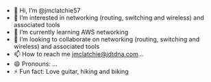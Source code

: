 - 👋 Hi, I’m @jmclatchie57
- 👀 I’m interested in networking (routing, switching and wireless) and associated tools
- 🌱 I’m currently learning AWS networking
- 💞️ I’m looking to collaborate on networking (routing, switching and wireless) and associated tools
- 📫 How to reach me jmclatchie@idtdna.com...
- 😄 Pronouns: ...
- ⚡ Fun fact: Love guitar, hiking and biking

<!---
jmclatchie57/jmclatchie57 is a ✨ special ✨ repository because its `README.md` (this file) appears on your GitHub profile.
You can click the Preview link to take a look at your changes.
--->
